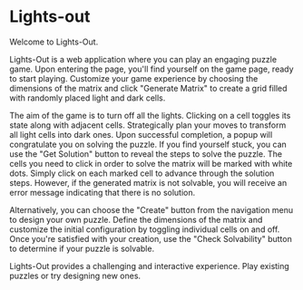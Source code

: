 # Lights-out

Welcome to Lights-Out.

Lights-Out is a web application where you can play an engaging puzzle game. Upon entering the page, you'll find yourself on the game page, ready to start playing. Customize your game experience by choosing the dimensions of the matrix and click "Generate Matrix" to create a grid filled with randomly placed light and dark cells.

The aim of the game is to turn off all the lights. Clicking on a cell toggles its state along with adjacent cells. Strategically plan your moves to transform all light cells into dark ones. Upon successful completion, a popup will congratulate you on solving the puzzle. If you find yourself stuck, you can use the "Get Solution" button to reveal the steps to solve the puzzle. The cells you need to click in order to solve the matrix will be marked with white dots. Simply click on each marked cell to advance through the solution steps. However, if the generated matrix is not solvable, you will receive an error message indicating that there is no solution.

Alternatively, you can choose the "Create" button from the navigation menu to design your own puzzle. Define the dimensions of the matrix and customize the initial configuration by toggling individual cells on and off. Once you're satisfied with your creation, use the "Check Solvability" button to determine if your puzzle is solvable.

Lights-Out provides a challenging and interactive experience. Play existing puzzles or try designing new ones.
